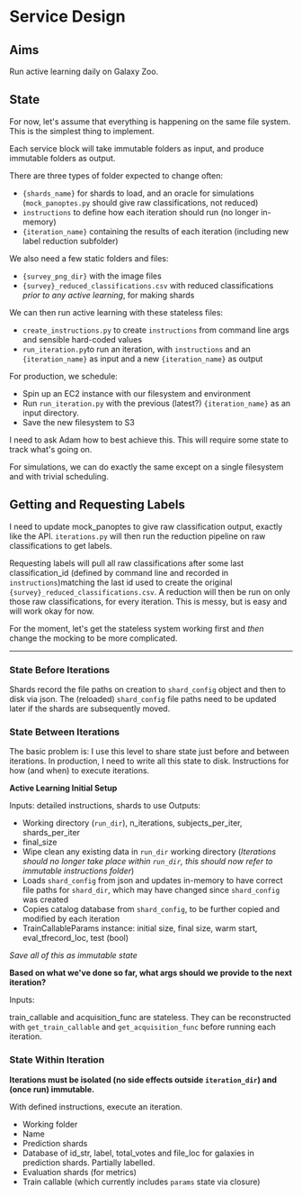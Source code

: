 # Service Design

## Aims

Run active learning daily on Galaxy Zoo.

## State

For now, let's assume that everything is happening on the same file system. This is the simplest thing to implement.

Each service block will take immutable folders as input, and produce immutable folders as output.

There are three types of folder expected to change often:
- `{shards_name}` for shards to load, and an oracle for simulations (`mock_panoptes.py` should give raw classifications, not reduced)
- `instructions` to define how each iteration should run (no longer in-memory)
- `{iteration_name}` containing the results of each iteration (including new label reduction subfolder)

We also need a few static folders and files:
- `{survey_png_dir}` with the image files
- `{survey}_reduced_classifications.csv` with reduced classifications *prior to any active learning*, for making shards

We can then run active learning with these stateless files:
- `create_instructions.py` to create `instructions` from command line args and sensible hard-coded values
- `run_iteration.py`to run an iteration, with `instructions` and an `{iteration_name}` as input and a new `{iteration_name}` as output

For production, we schedule:
- Spin up an EC2 instance with our filesystem and environment
- Run `run_iteration.py` with the previous (latest?) `{iteration_name}` as an input directory.
- Save the new filesystem to S3

I need to ask Adam how to best achieve this. 
This will require some state to track what's going on.

For simulations, we can do exactly the same except on a single filesystem and with trivial scheduling.


## Getting and Requesting Labels

I need to update mock_panoptes to give raw classification output, exactly like the API. `iterations.py` will then run the reduction pipeline on raw classifications to get labels.

Requesting labels will pull all raw classifications after some last classification_id (defined by command line and recorded in `instructions`)matching the last id used to create the original `{survey}_reduced_classifications.csv`. A reduction will then be run on only those raw classifications, for every iteration. This is messy, but is easy and will work okay for now.

For the moment, let's get the stateless system working first and *then* change the mocking to be more complicated.


---

 
### State Before Iterations

Shards record the file paths on creation to `shard_config` object and then to disk via json. The (reloaded) `shard_config` file paths need to be updated later if the shards are subsequently moved.

### State Between Iterations

The basic problem is: I use this level to share state just before and between iterations. In production, I need to write all this state to disk.
Instructions for how (and when) to execute iterations.

**Active Learning Initial Setup**

Inputs: detailed instructions, shards to use
Outputs: 

- Working directory (`run_dir`), n_iterations, subjects_per_iter, shards_per_iter
- final_size
- Wipe clean any existing data in `run_dir` working directory (*Iterations should no longer take place within `run_dir`, this should now refer to immutable instructions folder*)
- Loads `shard_config` from json and updates in-memory to have correct file paths for `shard_dir`, which may have changed since `shard_config` was created
- Copies catalog database from `shard_config`, to be further copied and modified by each iteration
- TrainCallableParams instance: initial size, final size, warm start, eval_tfrecord_loc, test (bool)

*Save all of this as immutable state*

**Based on what we've done so far, what args should we provide to the next iteration?**

Inputs: 

train_callable and acquisition_func are stateless. 
They can be reconstructed with `get_train_callable` and `get_acquisition_func` before running each iteration.

### State Within Iteration

**Iterations must be isolated (no side effects outside `iteration_dir`) and (once run) immutable.**


With defined instructions, execute an iteration.
- Working folder
- Name
- Prediction shards
- Database of id_str, label, total_votes and file_loc for galaxies in prediction shards. Partially labelled.
- Evaluation shards (for metrics)
- Train callable (which currently includes `params` state via closure)

